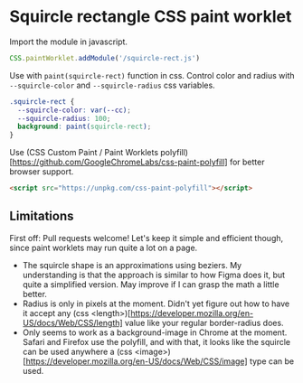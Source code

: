 # Squircle rectangle CSS paint worklet

Import the module in javascript.

```js
CSS.paintWorklet.addModule('/squircle-rect.js')
```

Use with `paint(squircle-rect)` function in css. Control color and radius with `--squircle-color` and `--squircle-radius` css variables.

```css
.squircle-rect {
  --squircle-color: var(--cc);
  --squircle-radius: 100;
  background: paint(squircle-rect);
}
```

Use (CSS Custom Paint / Paint Worklets polyfill)[https://github.com/GoogleChromeLabs/css-paint-polyfill] for better browser support.

```html
<script src="https://unpkg.com/css-paint-polyfill"></script>
```

## Limitations

First off: Pull requests welcome! Let's keep it simple and efficient though, since paint worklets may run quite a lot on a page.

- The squircle shape is an approximations using beziers. My understanding is that the approach is similar to how Figma does it, but quite a simplified version. May improve if I can grasp the math a little better.
- Radius is only in pixels at the moment. Didn't yet figure out how to have it accept any (css &lt;length&gt;)[https://developer.mozilla.org/en-US/docs/Web/CSS/length] value like your regular border-radius does.
- Only seems to work as a background-image in Chrome at the moment. Safari and Firefox use the polyfill, and with that, it looks like the squircle can be used anywhere a (css &lt;image&gt;)[https://developer.mozilla.org/en-US/docs/Web/CSS/image] type can be used.